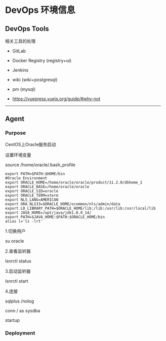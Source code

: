 # DevOps 环境信息

## DevOps Tools

相关工具的处理

- GitLab
- Docker Registry (registry+ui)
- Jenkins
- wiki (wiki+postgresql)
- pm (mysql)

- https://vuepress.vuejs.org/guide/#why-not 

-------

## Agent

### Purpose

CentOS上Oracle服务启动


设置环境变量

source /home/oracle/.bash_profile

```
export PATH=$PATH:$HOME/bin
#Oracle Environment
export ORACLE_HOME=/home/oracle/oracle/product/11.2.0/dbhome_1
export ORACLE_BASE=/home/oracle/oracle
export ORACLE_SID=oracle
export ORACLE_TERM=xterm
export NLS_LANG=AMERICAN
export ORA_NLS33=$ORACLE_HOME/ocommon/nls/admin/data
export LD_LIBRARY_PATH=$ORACLE_HOME/lib:/lib:/usr/lib:/usr/local/lib
export JAVA_HOME=/opt/java/jdk1.8.0_14/
export PATH=$JAVA_HOME:$PATH:$ORACLE_HOME/bin
alias l='ls -lrt'

```

1.切换用户

su oracle

2.查看监听器

lsnrctl status

3.启动监听器

lsnrctl start

4.连接

sqlplus /nolog

conn / as sysdba

startup

###  Deployment
